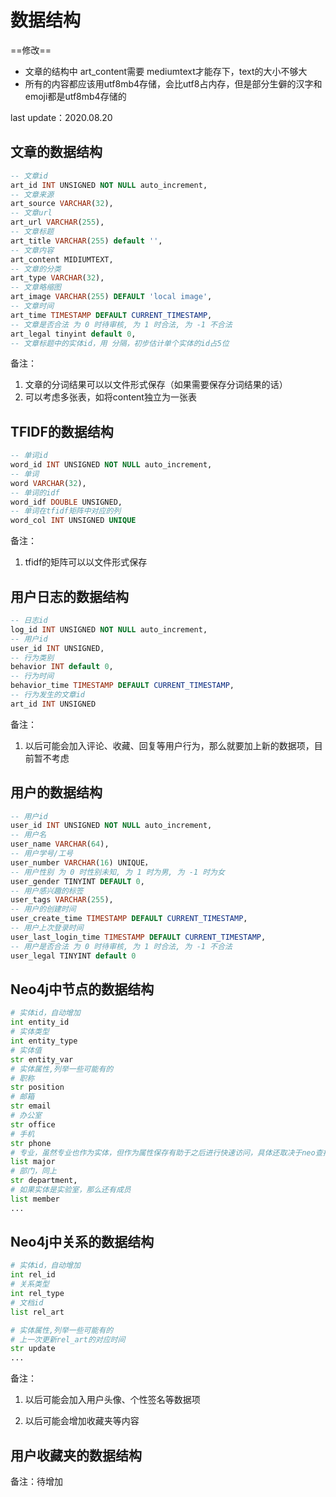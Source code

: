 # 数据结构

==修改==

* 文章的结构中 art_content需要 mediumtext才能存下，text的大小不够大
* 所有的内容都应该用utf8mb4存储，会比utf8占内存，但是部分生僻的汉字和emoji都是utf8mb4存储的

last update：2020.08.20

## 文章的数据结构

```sql
-- 文章id
art_id INT UNSIGNED NOT NULL auto_increment,
-- 文章来源
art_source VARCHAR(32),
-- 文章url
art_url VARCHAR(255),
-- 文章标题
art_title VARCHAR(255) default '',
-- 文章内容
art_content MIDIUMTEXT,
-- 文章的分类
art_type VARCHAR(32),
-- 文章略缩图
art_image VARCHAR(255) DEFAULT 'local image',
-- 文章时间
art_time TIMESTAMP DEFAULT CURRENT_TIMESTAMP,
-- 文章是否合法 为 0 时待审核, 为 1 时合法, 为 -1 不合法
art_legal tinyint default 0,
-- 文章标题中的实体id，用 分隔，初步估计单个实体的id占5位
```

备注：

1.  文章的分词结果可以以文件形式保存（如果需要保存分词结果的话）
2.  可以考虑多张表，如将content独立为一张表

## TFIDF的数据结构

```sql
-- 单词id
word_id INT UNSIGNED NOT NULL auto_increment,
-- 单词
word VARCHAR(32),
-- 单词的idf
word_idf DOUBLE UNSIGNED,
-- 单词在tfidf矩阵中对应的列
word_col INT UNSIGNED UNIQUE
```

备注：

1.  tfidf的矩阵可以以文件形式保存

## 用户日志的数据结构

```sql
-- 日志id 
log_id INT UNSIGNED NOT NULL auto_increment,
-- 用户id
user_id INT UNSIGNED,
-- 行为类别
behavior INT default 0,
-- 行为时间
behavior_time TIMESTAMP DEFAULT CURRENT_TIMESTAMP,
-- 行为发生的文章id
art_id INT UNSIGNED
```

备注：

1.  以后可能会加入评论、收藏、回复等用户行为，那么就要加上新的数据项，目前暂不考虑

## 用户的数据结构

```sql
-- 用户id
user_id INT UNSIGNED NOT NULL auto_increment,
-- 用户名
user_name VARCHAR(64),
-- 用户学号/工号
user_number VARCHAR(16) UNIQUE，
-- 用户性别 为 0 时性别未知, 为 1 时为男, 为 -1 时为女
user_gender TINYINT DEFAULT 0,
-- 用户感兴趣的标签
user_tags VARCHAR(255),
-- 用户的创建时间
user_create_time TIMESTAMP DEFAULT CURRENT_TIMESTAMP,
-- 用户上次登录时间
user_last_login_time TIMESTAMP DEFAULT CURRENT_TIMESTAMP,
-- 用户是否合法 为 0 时待审核, 为 1 时合法, 为 -1 不合法
user_legal TINYINT default 0
```


## Neo4j中节点的数据结构

```python
# 实体id，自动增加
int entity_id
# 实体类型
int entity_type
# 实体值
str entity_var
# 实体属性,列举一些可能有的
# 职称
str position
# 邮箱
str email
# 办公室
str office
# 手机
str phone
# 专业，虽然专业也作为实体，但作为属性保存有助于之后进行快速访问，具体还取决于neo查找的效率
list major
# 部门，同上
str department,
# 如果实体是实验室，那么还有成员
list member
...

```

## Neo4j中关系的数据结构

```python
# 实体id，自动增加
int rel_id
# 关系类型
int rel_type
# 文档id
list rel_art

# 实体属性,列举一些可能有的
# 上一次更新rel_art的对应时间
str update
...

```
备注：

1.  以后可能会加入用户头像、个性签名等数据项

2.  以后可能会增加收藏夹等内容

## 用户收藏夹的数据结构

备注：待增加